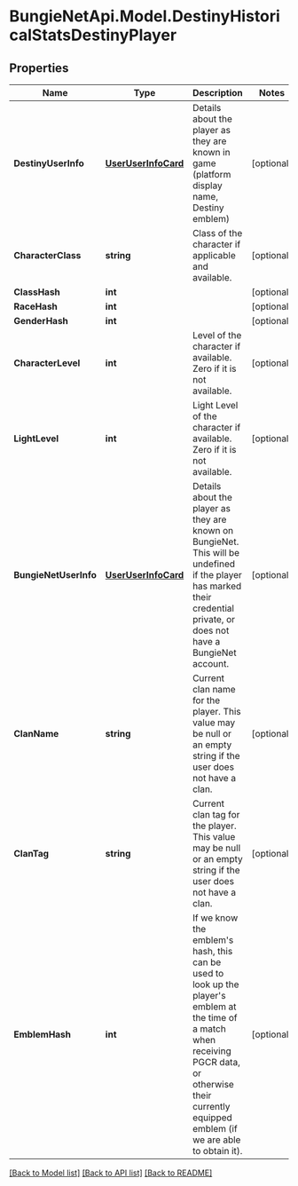 # BungieNetApi.Model.DestinyHistoricalStatsDestinyPlayer
## Properties

Name | Type | Description | Notes
------------ | ------------- | ------------- | -------------
**DestinyUserInfo** | [**UserUserInfoCard**](UserUserInfoCard.md) | Details about the player as they are known in game (platform display name, Destiny emblem) | [optional] 
**CharacterClass** | **string** | Class of the character if applicable and available. | [optional] 
**ClassHash** | **int** |  | [optional] 
**RaceHash** | **int** |  | [optional] 
**GenderHash** | **int** |  | [optional] 
**CharacterLevel** | **int** | Level of the character if available. Zero if it is not available. | [optional] 
**LightLevel** | **int** | Light Level of the character if available. Zero if it is not available. | [optional] 
**BungieNetUserInfo** | [**UserUserInfoCard**](UserUserInfoCard.md) | Details about the player as they are known on BungieNet. This will be undefined if the player has marked their credential private, or does not have a BungieNet account. | [optional] 
**ClanName** | **string** | Current clan name for the player. This value may be null or an empty string if the user does not have a clan. | [optional] 
**ClanTag** | **string** | Current clan tag for the player. This value may be null or an empty string if the user does not have a clan. | [optional] 
**EmblemHash** | **int** | If we know the emblem&#39;s hash, this can be used to look up the player&#39;s emblem at the time of a match when receiving PGCR data, or otherwise their currently equipped emblem (if we are able to obtain it). | [optional] 

[[Back to Model list]](../README.md#documentation-for-models) [[Back to API list]](../README.md#documentation-for-api-endpoints) [[Back to README]](../README.md)

